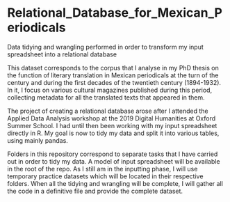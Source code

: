 # Relational_Database_for_Mexican_Periodicals
 Data tidying and wrangling performed in order to transform my input spreadsheet into a relational database

This dataset corresponds to the corpus that I analyse in my PhD thesis on the function of literary translation in Mexican periodicals at the turn of the century and during the first decades of the twentieth century (1894-1932). In it, I focus on various cultural magazines published during this period, collecting metadata for all the translated texts that appeared in them.

The project of creating a relational database arose after I attended the Applied Data Analysis workshop at the 2019 Digital Humanities at Oxford Summer School. I had until then been working with my input spreadsheet directly in R. My goal is now to tidy my data and split it into various tables, using mainly pandas.

Folders in this repository correspond to separate tasks that I have carried out in order to tidy my data. A model of input spreadsheet will be available in the root of the repo. As I still am in the inputting phase, I will use temporary practice datasets which will be located in their respective folders. When all the tidying and wrangling will be complete, I will gather all the code in a definitive file and provide the complete dataset.

